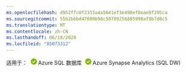 ```yaml
---
ms.openlocfilehash: d952ffc0f2333a4a5041ef3e498ef8eae8f295ca
ms.sourcegitcommit: 55b2bbbd47809b98c50709256885998af8b7d0c5
ms.translationtype: MT
ms.contentlocale: zh-CN
ms.lasthandoff: 06/18/2020
ms.locfileid: "85073312"
---
```

<Token>适用于：![是](../media/applies-to/yes.png)Azure SQL 数据库![是](../media/applies-to/yes.png)Azure Synapse Analytics (SQL DW)</Token>

